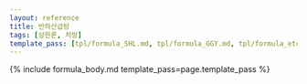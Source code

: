 ```yaml
---
layout: reference
title: 반하산급탕
tags: [상한론, 처방]
template_pass: [tpl/formula_SHL.md, tpl/formula_GGY.md, tpl/formula_etc.md]
---
```



{% include formula_body.md template_pass=page.template_pass %}